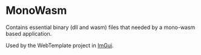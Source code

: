 # MonoWasm

Contains essential binary (dll and wasm) files that needed by a mono-wasm based application.

Used by the WebTemplate project in [ImGui](https://github.com/zwcloud/ImGui).
